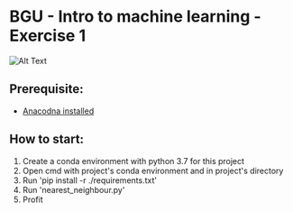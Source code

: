# BGU - Intro to machine learning - Exercise 1

![Alt Text](https://media.giphy.com/media/5dYeglPmPC5lL7xYhs/giphy.gif)

## Prerequisite:
- [Anacodna installed](https://docs.anaconda.com/anaconda/install/windows/)

## How to start:  
1. Create a conda environment with python 3.7 for this project  
2. Open cmd with project's conda environment and in project's directory  
3. Run 'pip install -r ./requirements.txt'  
4. Run 'nearest_neighbour.py'  
5. Profit  

